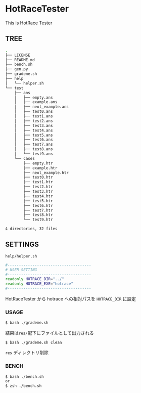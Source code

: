 # HotRaceTester
This is HotRace Tester

## TREE
```sh
.
├── LICENSE
├── README.md
├── bench.sh
├── gen.py
├── grademe.sh
├── help
│   └── helper.sh
└── test
    ├── ans
    │   ├── empty.ans
    │   ├── example.ans
    │   ├── neol_example.ans
    │   ├── test0.ans
    │   ├── test1.ans
    │   ├── test2.ans
    │   ├── test3.ans
    │   ├── test4.ans
    │   ├── test5.ans
    │   ├── test6.ans
    │   ├── test7.ans
    │   ├── test8.ans
    │   └── test9.ans
    └── cases
        ├── empty.htr
        ├── example.htr
        ├── neol_example.htr
        ├── test0.htr
        ├── test1.htr
        ├── test2.htr
        ├── test3.htr
        ├── test4.htr
        ├── test5.htr
        ├── test6.htr
        ├── test7.htr
        ├── test8.htr
        └── test9.htr

4 directories, 32 files

```

## SETTINGS
`help/helper.sh`
```sh
#-------------------------------------
# USER SETTING
#-------------------------------------
readonly HOTRACE_DIR="../"
readonly HOTRACE_EXE="hotrace"
#-------------------------------------
```
HotRaceTester から hotrace への相対パスを `HOTRACE_DIR` に設定

### USAGE
```sh
$ bash ./grademe.sh
```
結果は`res/`配下にファイルとして出力される

```
$ bash ./grademe.sh clean
```
`res` ディレクトリ削除

### BENCH
```sh
$ bash ./bench.sh
or
$ zsh ./bench.sh
```

